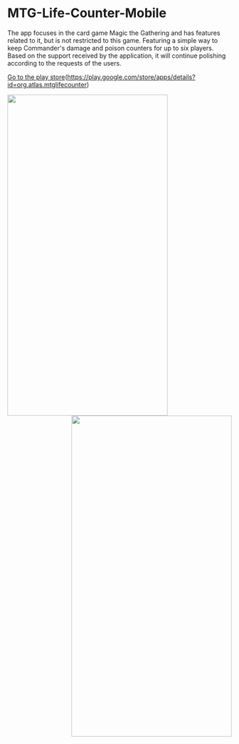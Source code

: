 # MTG-Life-Counter-Mobile

The app focuses in the card game Magic the Gathering and has features related to it, but is not restricted to this game.
Featuring a simple way to keep Commander's damage and poison counters for up to six players.
Based on the support received by the application, it will continue polishing according to the requests of the users.

[Go to the play store](https://www.google.com "Google's Homepage")(https://play.google.com/store/apps/details?id=org.atlas.mtglifecounter)

<img align="left" width="360" height="720" src="https://user-images.githubusercontent.com/38967981/55663445-2ca55d80-57db-11e9-829b-2583532e811a.png">

<img align="right" width="360" height="720" src="https://user-images.githubusercontent.com/38967981/55663448-2f07b780-57db-11e9-983c-f0a203e910a4.png">
